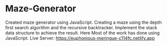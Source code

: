 # Maze-Generator
Created maze generator using JavaScript.
Creating a maze using the depth first search algorithm and the recursive backtracker. 
Implement the stack data structure to achieve the result.
Here Most of the work has done using JavaScript.
Live Server: https://euphonious-meringue-c114fc.netlify.app
